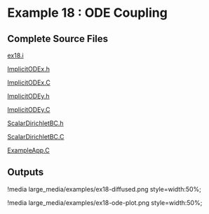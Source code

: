 # Example 18 : ODE Coupling

[](---)

## Complete Source Files

[ex18.i](https://github.com/idaholab/moose/blob/devel/examples/ex18_scalar_kernel/ex18.i)

[ImplicitODEx.h](https://github.com/idaholab/moose/blob/devel/examples/ex18_scalar_kernel/include/scalarkernels/ImplicitODEx.h)

[ImplicitODEx.C](https://github.com/idaholab/moose/blob/devel/examples/ex18_scalar_kernel/src/scalarkernels/ImplicitODEx.C)

[ImplicitODEy.h](https://github.com/idaholab/moose/blob/devel/examples/ex18_scalar_kernel/include/scalarkernels/ImplicitODEy.h)

[ImplicitODEy.C](https://github.com/idaholab/moose/blob/devel/examples/ex18_scalar_kernel/src/scalarkernels/ImplicitODEy.C)

[ScalarDirichletBC.h](https://github.com/idaholab/moose/blob/devel/examples/ex18_scalar_kernel/include/bcs/ScalarDirichletBC.h)

[ScalarDirichletBC.C](https://github.com/idaholab/moose/blob/devel/examples/ex18_scalar_kernel/src/bcs/ScalarDirichletBC.C)

[ExampleApp.C](https://github.com/idaholab/moose/blob/devel/examples/ex18_scalar_kernel/src/base/ExampleApp.C)

[](---)

## Outputs

!media large_media/examples/ex18-diffused.png
       style=width:50%;

!media large_media/examples/ex18-ode-plot.png
       style=width:50%;
